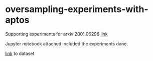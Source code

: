 # oversampling-experiments-with-aptos
Supporting experiments for arxiv 2001.06296 [link](https://arxiv.org/abs/2001.06296)

Jupyter notebook attached included the experiments done.

[link](https://www.kaggle.com/c/aptos2019-blindness-detection) to dataset
